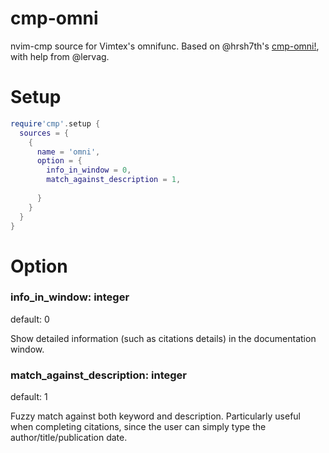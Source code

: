 # cmp-omni

nvim-cmp source for Vimtex's omnifunc.
Based on @hrsh7th's [cmp-omni!](https://github.com/hrsh7th/cmp-omni), with help from @lervag.

# Setup

```lua
require'cmp'.setup {
  sources = {
    {
      name = 'omni',
      option = {
        info_in_window = 0,
        match_against_description = 1,
        
      }
    }
  }
}
```

# Option

### info_in_window: integer
default: 0

Show detailed information (such as citations details) in the documentation window.

### match_against_description: integer
default: 1

Fuzzy match against both keyword and description.
Particularly useful when completing citations, since the user can simply type the author/title/publication date.
